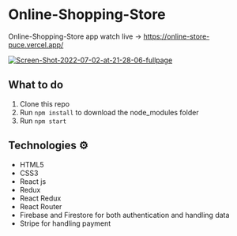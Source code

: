 # Online-Shopping-Store

Online-Shopping-Store app watch live -> https://online-store-puce.vercel.app/

<a href="https://ibb.co/mCLrMbn"><img src="https://i.ibb.co/5WNXfGQ/Screen-Shot-2022-07-02-at-21-28-06-fullpage.png" alt="Screen-Shot-2022-07-02-at-21-28-06-fullpage" border="0"></a>

## What to do  
1. Clone this repo     
2. Run `npm install` to download the node_modules folder   
3. Run `npm start`
   
## Technologies ⚙️   
 
* HTML5   
* CSS3 
* React js
* Redux
* React Redux
* React Router
* Firebase and Firestore for both authentication and handling data
* Stripe for handling payment 
